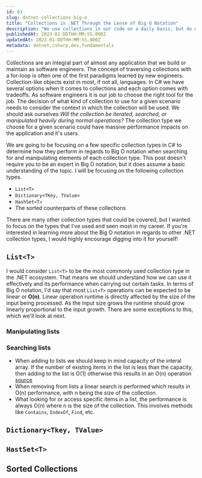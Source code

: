 ```yaml
---
id: 61
slug: dotnet-collections-big-o
title: "Collections in .NET Through the Lense of Big O Notation"
description: "We use collections in our code on a daily basis, but do we ever take a step back to think about how they perform in the context of common Big O Notation benchmarks? In this post, we'll examine the different collection types in .NET to see how there behaviors relate to well-known Big O notation functions. Let's dive in!"
publishedAt: 2023-01-DDTHH:MM:SS.000Z
updatedAt: 2023-01-DDTHH:MM:SS.000Z
metadata: dotnet,csharp,dev,fundamentals
---
```


Collections are an integral part of almost any application that we build or maintain as software engineers. The concept of traversing collections with a for-loop is often one of the first paradigms learned by new engineers. Collection-like objects exist in most, if not all, languages. In C# we have several options when it comes to collections and each option comes with tradeoffs. As software engineers it is our job to choose the right tool for the job. The decision of what kind of collection to use for a given scenario needs to consider the context in which the collection will be used. We should ask ourselves _Will the collection be iterated, searched, or manipulated heavily during normal operations?_ The collection type we choose for a given scenario could have massive performance impacts on the application and it's users.

We are going to be focusing on a few specific collection types in C# to determine how they perform in regards to Big O notation when searching for and manipulating elements of each collection type. This post doesn't require you to be an expert in Big O notation, but it does assume a basic understanding of the topic. I will be focusing on the following collection types.

- `List<T>`
- `Dictionary<TKey, TValue>`
- `HashSet<T>`
- The sorted counterparts of these collections

There are many other collection types that could be covered, but I wanted to focus on the types that I've used and seen most in my career. If you're interested in learning more about the Big O notation in regards to other .NET collection types, I would highly encourage digging into it for yourself!

## `List<T>`

I would consider `List<T>` to be the most commonly used collection type in the .NET ecosystem. That means we should understand how we can use it effectively and its performance when carrying out certain tasks. In terms of Big O notation, I'd say that most `List<T>` operations can be expected to be linear or **O(n)**. Linear operation runtime is directly affected by the size of the input being processed. As the input size grows the runtime should grow linearly proportional to the input growth. There are some exceptions to this, which we'll look at next.

### Manipulating lists

### Searching lists

- When adding to lists we should keep in mind capacity of the interal array. If the number of existing items in the list is less than the capacity, then adding to the list is O(1) otherwise this results in an O(n) operation [source](https://learn.microsoft.com/en-us/dotnet/api/system.collections.generic.list-1.add?view=net-7.0#remarks)
- When removing from lists a linear search is performed which results in O(n) performance, with n being the size of the collection.
- What looking for or access specific items in a list, the performance is always O(n) where n is the size of the collection. This involves methods like `Contains`, `IndexOf`, `Find`, etc.

## `Dictionary<Tkey, TValue>`

## `HastSet<T>`

## Sorted Collections
